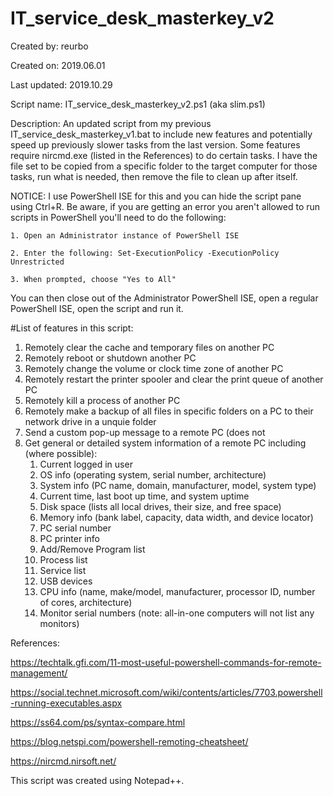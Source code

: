 # IT_service_desk_masterkey_v2

Created by:     reurbo

Created on:     2019.06.01

Last updated:   2019.10.29

Script name:		IT_service_desk_masterkey_v2.ps1 (aka slim.ps1)

Description:		An updated script from my previous IT_service_desk_masterkey_v1.bat to include new features and potentially speed up previously slower tasks from the last version. Some features require nircmd.exe (listed in the References) to do certain tasks. I have the file set to be copied from a specific folder to the target computer for those tasks, run what is needed, then remove the file to clean up after itself.

NOTICE:			I use PowerShell ISE for this and you can hide the script pane using Ctrl+R. Be aware, if you are getting an error you aren't allowed to run scripts in PowerShell you'll need to do the following:

    1. Open an Administrator instance of PowerShell ISE
    
    2. Enter the following: Set-ExecutionPolicy -ExecutionPolicy Unrestricted
    
    3. When prompted, choose "Yes to All"

You can then close out of the Administrator PowerShell ISE, open a regular PowerShell ISE, open the script and run it.


#List of features in this script:
1. Remotely clear the cache and temporary files on another PC
2. Remotely reboot or shutdown another PC
3. Remotely change the volume or clock time zone of another PC
4. Remotely restart the printer spooler and clear the print queue of another PC
5. Remotely kill a process of another PC
6. Remotely make a backup of all files in specific folders on a PC to their network drive in a unquie folder
7. Send a custom pop-up message to a remote PC (does not 
8. Get general or detailed system information of a remote PC including (where possible):
    1. Current logged in user
    2. OS info (operating system, serial number, architecture)
    3. System info (PC name, domain, manufacturer, model, system type)
    4. Current time, last boot up time, and system uptime
    5. Disk space (lists all local drives, their size, and free space)
    6. Memory info (bank label, capacity, data width, and device locator)
    7. PC serial number
    8. PC printer info
    9. Add/Remove Program list
    10. Process list
    11. Service list
    12. USB devices
    13. CPU info (name, make/model, manufacturer, processor ID, number of cores, architecture)
    14. Monitor serial numbers (note: all-in-one computers will not list any monitors)

References:

  https://techtalk.gfi.com/11-most-useful-powershell-commands-for-remote-management/
  
  https://social.technet.microsoft.com/wiki/contents/articles/7703.powershell-running-executables.aspx
	
  https://ss64.com/ps/syntax-compare.html
	
  https://blog.netspi.com/powershell-remoting-cheatsheet/
	
  https://nircmd.nirsoft.net/

This script was created using Notepad++.
